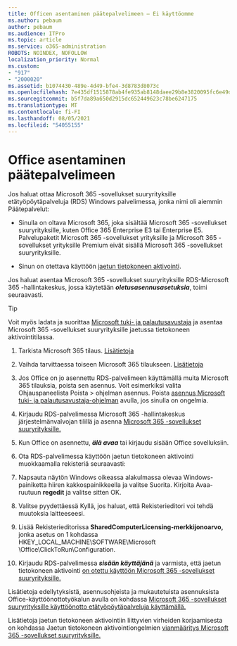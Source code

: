 ```yaml
---
title: Officen asentaminen päätepalvelimeen – Ei käyttöomme
ms.author: pebaum
author: pebaum
ms.audience: ITPro
ms.topic: article
ms.service: o365-administration
ROBOTS: NOINDEX, NOFOLLOW
localization_priority: Normal
ms.custom:
- "917"
- "2000020"
ms.assetid: b1074430-489e-4d49-bfe4-3d8783d8073c
ms.openlocfilehash: 7e435df1515878ab4fe935ab8148daee29b8e3820095fc6e49db45de4c6279db
ms.sourcegitcommit: b5f7da89a650d2915dc652449623c78be6247175
ms.translationtype: MT
ms.contentlocale: fi-FI
ms.lasthandoff: 08/05/2021
ms.locfileid: "54055155"
---
```

# <a name="installing-office-on-a-terminal-server"></a>Office asentaminen päätepalvelimeen

Jos haluat ottaa Microsoft 365 -sovellukset suuryrityksille etätyöpöytäpalveluja (RDS) Windows palvelimessa, jonka nimi oli aiemmin Päätepalvelut:
  
- Sinulla on oltava Microsoft 365, joka sisältää Microsoft 365 -sovellukset suuryrityksille, kuten Office 365 Enterprise E3 tai Enterprise E5. Palvelupaketit Microsoft 365 -sovellukset yrityksille ja Microsoft 365 -sovellukset yrityksille Premium eivät sisällä Microsoft 365 -sovellukset suuryrityksille.

- Sinun on otettava käyttöön [jaetun tietokoneen aktivointi](https://docs.microsoft.com/DeployOffice/overview-shared-computer-activation).

Jos haluat asentaa Microsoft 365 -sovellukset suuryrityksille RDS-Microsoft 365 -hallintakeskus, jossa käytetään ***oletusasennusasetuksia***, toimi seuraavasti.

> [!TIP]
> Voit myös ladata ja suorittaa [Microsoft tuki- ja palautusavustaja](https://aka.ms/SaRA_OfficeSCA_M365Portal) ja asentaa Microsoft 365 -sovellukset suuryrityksille jaetussa tietokoneen aktivointitilassa.
  
1. Tarkista Microsoft 365 tilaus. [Lisätietoja](https://docs.microsoft.com/microsoft-365/admin/admin-overview/what-subscription-do-i-have)

2. Vaihda tarvittaessa toiseen Microsoft 365 tilaukseen. [Lisätietoja](https://docs.microsoft.com/microsoft-365/commerce/subscriptions/switch-to-a-different-plan)

3. Jos Office on jo asennettu RDS-palvelimeen käyttämällä muita Microsoft 365 tilauksia, poista sen asennus. Voit esimerkiksi valita Ohjauspaneelista Poista \> ohjelman asennus. Poista [asennus Microsoft tuki- ja palautusavustaja-ohjelman](https://aka.ms/SARA-OfficeUninstall-Alchemy) avulla, jos sinulla on ongelmia.

4. Kirjaudu RDS-palvelimessa Microsoft 365 -hallintakeskus järjestelmänvalvojan tilillä ja asenna [Microsoft 365 -sovellukset suuryrityksille.](https://portal.office.com/OLS/MySoftware.aspx)

5. Kun Office on asennettu, ***älä avaa*** tai kirjaudu sisään Office sovelluksiin.

6. Ota RDS-palvelimessa käyttöön jaetun tietokoneen aktivointi muokkaamalla rekisteriä seuraavasti:

1. Napsauta näytön Windows oikeassa alakulmassa olevaa Windows-painiketta hiiren kakkospainikkeella ja valitse Suorita. Kirjoita Avaa-ruutuun **regedit** ja valitse sitten OK.

2. Valitse pyydettäessä Kyllä, jos haluat, että Rekisterieditori voi tehdä muutoksia laitteeseesi.

3. Lisää Rekisterieditorissa **SharedComputerLicensing-merkkijonoarvo,** jonka asetus on 1 kohdassa HKEY_LOCAL_MACHINE\SOFTWARE\Microsoft \Office\ClickToRun\Configuration.

7. Kirjaudu RDS-palvelimessa ***sisään käyttäjänä*** ja varmista, että jaetun tietokoneen aktivointi [on otettu käyttöön Microsoft 365 -sovellukset suuryrityksille.](https://docs.microsoft.com/DeployOffice/troubleshoot-shared-computer-activation#verify-that-activation-for-microsoft-365-apps-succeeded)

Lisätietoja edellytyksistä, asennusohjeista ja mukautetuista asennuksista Office-käyttöönottotyökalun avulla on kohdassa [Microsoft 365 -sovellukset suuryrityksille käyttöönotto etätyöpöytäpalveluja käyttämällä.](https://docs.microsoft.com/DeployOffice/deploy-microsoft-365-apps-remote-desktop-services)
  
Lisätietoja jaetun tietokoneen aktivointiin liittyvien virheiden korjaamisesta on kohdassa Jaetun tietokoneen aktivointiongelmien [vianmääritys Microsoft 365 -sovellukset suuryrityksille.](https://docs.microsoft.com/DeployOffice/troubleshoot-shared-computer-activation)
  